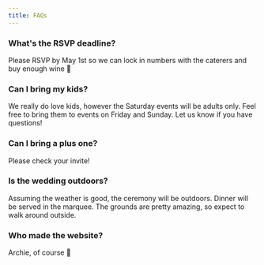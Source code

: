```yaml
---
title: FAQs
---
```


### What's the RSVP deadline?

Please RSVP by May 1st so we can lock in numbers with the caterers and buy enough wine 🙂

### Can I bring my kids?

We really do love kids, however the Saturday events will be adults only. Feel free to bring them to events on Friday and Sunday. Let us know if you have questions!

### Can I bring a plus one?

Please check your invite!

### Is the wedding outdoors?

Assuming the weather is good, the ceremony will be outdoors. Dinner will be served in the marquee. The grounds are pretty amazing, so expect to walk around outside.

### Who made the website?

Archie, of course 🙂 
